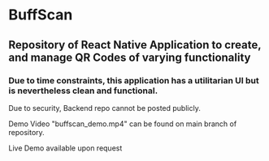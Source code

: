 # BuffScan

## Repository of React Native Application to create, and manage QR Codes of varying functionality

### Due to time constraints, this application has a utilitarian UI but is nevertheless clean and functional.

Due to security, Backend repo cannot be posted publicly.

Demo Video "buffscan_demo.mp4" can be found on main branch of repository.

Live Demo available upon request
